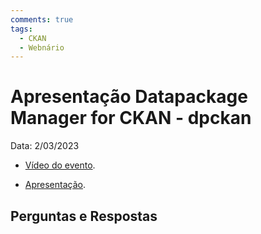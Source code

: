```yaml
---
comments: true
tags:
  - CKAN
  - Webnário
---
```


# Apresentação Datapackage Manager for CKAN - dpckan

Data: 2/03/2023

- [Vídeo do evento]().

- [Apresentação](https://transparencia-mg.github.io/reveal.js/presentations/20230328_gerenciar_dados_abertos_com_dpckan/index.html).

## Perguntas e Respostas
